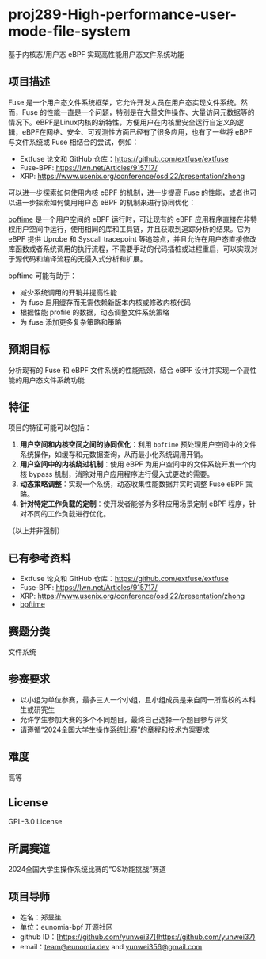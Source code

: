 # proj289-High-performance-user-mode-file-system
基于内核态/用户态 eBPF 实现高性能用户态文件系统功能

## 项目描述

Fuse 是一个用户态文件系统框架，它允许开发人员在用户态实现文件系统。然而，Fuse 的性能一直是一个问题，特别是在大量文件操作、大量访问元数据等的情况下。eBPF是Linux内核的新特性，方便用户在内核里安全运行自定义的逻辑，eBPF在网络、安全、可观测性方面已经有了很多应用，也有了一些将 eBPF 与文件系统或 Fuse 相结合的尝试，例如：

- Extfuse 论文和 GitHub 仓库：<https://github.com/extfuse/extfuse>
- Fuse-BPF: <https://lwn.net/Articles/915717/>
- XRP: <https://www.usenix.org/conference/osdi22/presentation/zhong>

可以进一步探索如何使用内核 eBPF 的机制，进一步提高 Fuse 的性能，或者也可以进一步探索如何使用用户态 eBPF 的机制来进行协同优化：

[bpftime](https://github.com/eunomia-bpf/bpftime) 是一个用户空间的 eBPF 运行时，可让现有的 eBPF 应用程序直接在非特权用户空间中运行，使用相同的库和工具链，并且获取到追踪分析的结果。它为 eBPF 提供 Uprobe 和 Syscall tracepoint 等追踪点，并且允许在用户态直接修改库函数或者系统调用的执行流程，不需要手动的代码插桩或进程重启，可以实现对于源代码和编译流程的无侵入式分析和扩展。

bpftime 可能有助于：

- 减少系统调用的开销并提高性能
- 为 fuse 启用缓存而无需依赖新版本内核或修改内核代码
- 根据性能 profile 的数据，动态调整文件系统策略
- 为 fuse 添加更多复杂策略和策略

## 预期目标

分析现有的 Fuse 和 eBPF 文件系统的性能瓶颈，结合 eBPF 设计并实现一个高性能的用户态文件系统功能

## 特征

项目的特征可能可以包括：

1. **用户空间和内核空间之间的协同优化**：利用 `bpftime` 预处理用户空间中的文件系统操作，如缓存和元数据查询，从而最小化系统调用开销。
2. **用户空间中的内核绕过机制**：使用 eBPF 为用户空间中的文件系统开发一个内核 bypass 机制，消除对用户应用程序进行侵入式更改的需要。
3. **动态策略调整**：实现一个系统，动态收集性能数据并实时调整 Fuse eBPF 策略。
4. **针对特定工作负载的定制**：使开发者能够为多种应用场景定制 eBPF 程序，针对不同的工作负载进行优化。

（以上并非强制）

## 已有参考资料

- Extfuse 论文和 GitHub 仓库：<https://github.com/extfuse/extfuse>
- Fuse-BPF: <https://lwn.net/Articles/915717/>
- XRP: <https://www.usenix.org/conference/osdi22/presentation/zhong>
- [bpftime](https://github.com/eunomia-bpf/bpftime)

## 赛题分类

文件系统

## 参赛要求

- 以小组为单位参赛，最多三人一个小组，且小组成员是来自同一所高校的本科生或研究生
- 允许学生参加大赛的多个不同题目，最终自己选择一个题目参与评奖
- 请遵循“2024全国大学生操作系统比赛”的章程和技术方案要求

## 难度

高等

## License

GPL-3.0 License

## 所属赛道

2024全国大学生操作系统比赛的“OS功能挑战”赛道

## 项目导师

- 姓名：郑昱笙
- 单位：eunomia-bpf 开源社区
- github ID：[https://github.com/yunwei37](https://github.com/yunwei37)
- email：[team@eunomia.dev](mailto:team@eunomia.dev) and [yunwei356@gmail.com](mailto:yunwei356@gmail.com)
